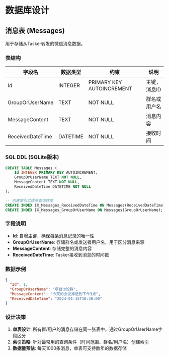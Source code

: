 # 数据库设计

## 消息表 (Messages)

用于存储从Tasker转发的微信消息数据。

### 表结构

| 字段名 | 数据类型 | 约束 | 说明 |
|--------|----------|------|------|
| Id | INTEGER | PRIMARY KEY AUTOINCREMENT | 主键，消息ID |
| GroupOrUserName | TEXT | NOT NULL | 群名或用户名 |
| MessageContent | TEXT | NOT NULL | 消息内容 |
| ReceivedDateTime | DATETIME | NOT NULL | 接收时间 |

### SQL DDL (SQLite版本)

```sql
CREATE TABLE Messages (
    Id INTEGER PRIMARY KEY AUTOINCREMENT,
    GroupOrUserName TEXT NOT NULL,
    MessageContent TEXT NOT NULL, 
    ReceivedDateTime DATETIME NOT NULL
);

-- 创建索引以提高查询性能
CREATE INDEX IX_Messages_ReceivedDateTime ON Messages(ReceivedDateTime);
CREATE INDEX IX_Messages_GroupOrUserName ON Messages(GroupOrUserName);
```

### 字段说明

- **Id**: 自增主键，确保每条消息记录的唯一性
- **GroupOrUserName**: 存储群名或发送者用户名，用于区分消息来源
- **MessageContent**: 存储完整的消息内容
- **ReceivedDateTime**: Tasker接收到消息的时间戳

### 数据示例

```json
{
  "Id": 1,
  "GroupOrUserName": "项目讨论群",
  "MessageContent": "今天的会议推迟到下午3点",
  "ReceivedDateTime": "2024-01-15T10:30:00"
}
```

### 设计决策

1. **单表设计**: 所有群/用户的消息存储在同一张表中，通过GroupOrUserName字段区分
2. **索引策略**: 针对最常用的查询条件（时间范围、群名/用户名）创建索引
3. **数据量预估**: 每天1000条消息，单表可支持数年的数据存储